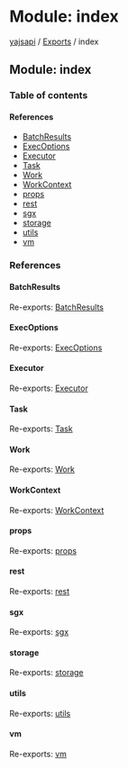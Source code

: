# Module: index

[yajsapi](../yajsapi.md) / [Exports](./) / index

## Module: index

### Table of contents

#### References

* [BatchResults](index.md#batchresults)
* [ExecOptions](index.md#execoptions)
* [Executor](index.md#executor)
* [Task](index.md#task)
* [Work](index.md#work)
* [WorkContext](index.md#workcontext)
* [props](index.md#props)
* [rest](index.md#rest)
* [sgx](index.md#sgx)
* [storage](index.md#storage)
* [utils](index.md#utils)
* [vm](index.md#vm)

### References

#### BatchResults

Re-exports: [BatchResults](../classes/executor.batchresults.md)

#### ExecOptions

Re-exports: [ExecOptions](../classes/executor_ctx.execoptions.md)

#### Executor

Re-exports: [Executor](../classes/executor.executor-1.md)

#### Task

Re-exports: [Task](../classes/executor_task.task.md)

#### Work

Re-exports: [Work](../classes/executor_ctx.work.md)

#### WorkContext

Re-exports: [WorkContext](../classes/executor_ctx.workcontext.md)

#### props

Re-exports: [props](props.md)

#### rest

Re-exports: [rest](rest.md)

#### sgx

Re-exports: [sgx](executor.md#sgx)

#### storage

Re-exports: [storage](storage.md)

#### utils

Re-exports: [utils](utils.md)

#### vm

Re-exports: [vm](executor.md#vm)

